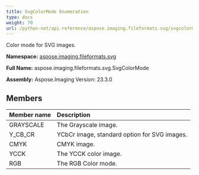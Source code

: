 ```yaml
---
title: SvgColorMode Enumeration
type: docs
weight: 70
url: /python-net/api-reference/aspose.imaging.fileformats.svg/svgcolormode/
---
```


Сolor mode for SVG images.

**Namespace:** [aspose.imaging.fileformats.svg](/imaging/python-net/api-reference/aspose.imaging.fileformats.svg/)

**Full Name:** aspose.imaging.fileformats.svg.SvgColorMode

**Assembly:**  Aspose.Imaging Version: 23.3.0

## **Members**
|**Member name**|**Description**|
| :- | :- |
|GRAYSCALE|The Grayscale image.|
|Y_CB_CR|YCbCr image, standard option for SVG images.|
|CMYK|CMYK image.|
|YCCK|The YCCK color image.|
|RGB|The RGB Color mode.|
